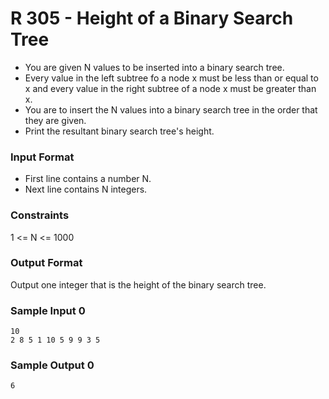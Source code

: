 # R 305 - Height of a Binary Search Tree

-   You are given N values to be inserted into a binary search tree.
-   Every value in the left subtree fo a node x must be less than
    or equal to x and every value in the right subtree of a node x
    must be greater than x.
-   You are to insert the N values into a binary search tree in
    the order that they are given.
-   Print the resultant binary search tree's height.

### Input Format

-   First line contains a number N.
-   Next line contains N integers.

### Constraints

1 <= N <= 1000

### Output Format

Output one integer that is the height of the binary search tree.

### Sample Input 0

```
10
2 8 5 1 10 5 9 9 3 5
```

### Sample Output 0

```
6
```
